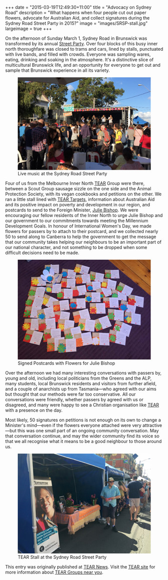 +++
date = "2015-03-19T12:49:30+11:00"
title = "Advocacy on Sydney Road"
description = "What happens when four people cut out paper flowers, advocate for Australian Aid, and collect signatures during the Sydney Road Street Party in 2015?" 
image = "images/SRSP-stall.jpg"
largeimage = true
+++

On the afternoon of Sunday March 1, Sydney Road in Brunswick was transformed by its annual [Street Party](http://www.brunswickmusicfestival.com.au/sydney-road-street-party.htm). Over four blocks of this busy inner north thoroughfare was closed to trams and cars, lined by stalls, punctuated with live bands, and filled with crowds. Everyone was sampling wares, eating, drinking and soaking in the atmosphere. It's a distinctive slice of multicultural Brunswick life, and an opportunity for everyone to get out and sample that Brunswick experience in all its variety.

<figure>
	<img src="/images/SRSP-bands.jpg" alt="Live music at the Sydney Road Street Party">
	<figcaption>Live music at the Sydney Road Street Party</figcaption>
</figure>


<!--more-->


Four of us from the Melbourne Inner North [TEAR](http;//tear.org.au) Group were there, between a Scout Group sausage sizzle on the one side and the Animal Protection Society, with its vegan cookbooks and petitions on the other. We ran a little stall lined with [TEAR Targets](http://www.tear.org.au/learn/target/), information about Australian Aid and its positive impact on poverty and development in our region, and postcards to send to the Foreign Minister, [Julie Bishop](http://www.juliebishop.com.au). We were encouraging our fellow residents of the Inner North to urge Julie Bishop and our government to our commitments towards meeting the Millennium Development Goals. In honour of International Women's Day, we made flowers for passers by to attach to their postcard, and we collected nearly 50 to send along to Canberra to help the government to get the message that our community takes helping our neighbours to be an important part of our national character, and not something to be dropped when some difficult decisions need to be made. 

<figure>
	<img src="/images/SRSP-postcards.jpg" alt="Signed Postcards with Flowers for Julie Bishop">
	<figcaption>Signed Postcards with Flowers for Julie Bishop</figcaption>
</figure>


Over the afternoon we had many interesting conversations with passers by, young and old, including local politicians from the Greens and the ALP, many students, local Brunswick residents and visitors from further afield, and a couple of anarchists up from Tasmania&mdash;who agreed with our aims but thought that our methods were far too conservative. All our conversations were friendly, whether passers by agreed with us or disagreed, and many were happy to see a Christian organisation like [TEAR](http://tear.org.au) with a presence on the day.  

Most likely, 50 signatures on petitions is not enough on its own to change a Minister's mind—even if the flowers everyone attached were very attractive—but this was one small part of an ongoing community conversation. May that conversation continue, and may the wider community find its voice so that we all recognise what it means to be a good neighbour to those around us.

<figure>
	<img src="/images/SRSP-stall.jpg" alt="TEAR Stall at the Sydney Road Street Party">
	<figcaption>TEAR Stall at the Sydney Road Street Party</figcaption>
</figure>


This entry was originally published at [TEAR News](http://www.tear.org.au/news/sydney-road-street-festival). Visit the [TEAR site](http://www.tear.org.au/act/tear-groups) for more information about [TEAR Groups near you](http://www.tear.org.au/act/tear-groups).

